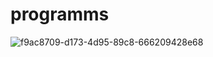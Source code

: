 # programms
![f9ac8709-d173-4d95-89c8-666209428e68](https://user-images.githubusercontent.com/78776112/107604235-b949af80-6bec-11eb-80f2-706e1788b5c2.jpg)


